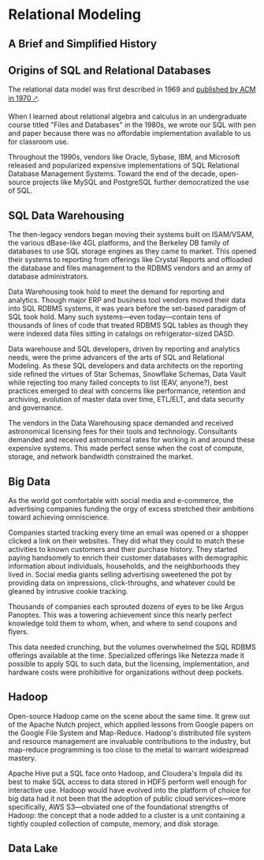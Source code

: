 <base target="_blank" />

# Relational Modeling

## A Brief and Simplified History

## Origins of SQL and Relational Databases

The relational data model was first described in 1969 and [published by ACM in 1970 &#x1f855;](https://web.archive.org/web/20070612235326/http://www.acm.org/classics/nov95/toc.html).  

When I learned about relational algebra and calculus in an undergraduate course titled "Files and Databases" in the 1980s, we wrote our SQL with pen and paper because there was no affordable implementation available to us for classroom use.

Throughout the 1990s, vendors like Oracle, Sybase, IBM, and Microsoft released and popularized expensive implementations of SQL Relational Database Management Systems.  Toward the end of the decade, open-source projects like MySQL and PostgreSQL further democratized the use of SQL.

## SQL Data Warehousing

The then-legacy vendors began moving their systems built on ISAM/VSAM, the various dBase-like 4GL platforms, and the Berkeley DB family of databases to use SQL storage engines as they came to market.  This opened their systems to reporting from offerings like Crystal Reports and offloaded the database and files management to the RDBMS vendors and an army of database administrators.

Data Warehousing took hold to meet the demand for reporting and analytics.  Though major ERP and business tool vendors moved their data into SQL RDBMS systems, it was years before the set-based paradigm of SQL took hold.  Many such systems&mdash;even today&mdash;contain tens of thousands of lines of code that treated RDBMS SQL tables as though they were indexed data files sitting in catalogs on refrigerator-sized DASD.

Data warehouse and SQL developers, driven by reporting and analytics needs, were the prime advancers of the arts of SQL and Relational Modeling.  As these SQL developers and data architects on the reporting side refined the virtues of Star Schemas, Snowflake Schemas, Data Vault while rejecting too many failed concepts to list (EAV, anyone?), best practices emerged to deal with concerns like performance, retention and archiving, evolution of master data over time, ETL/ELT, and data security and governance.

The vendors in the Data Warehousing space demanded and received astronomical licensing fees for their tools and technology.  Consultants demanded and received astronomical rates for working in and around these expensive systems.  This made perfect sense when the cost of compute, storage, and network bandwidth constrained the market.

## Big Data

As the world got comfortable with social media and e-commerce, the advertising companies funding the orgy of excess stretched their ambitions toward achieving omniscience.  

Companies started tracking every time an email was opened or a shopper clicked a link on their websites.  They did what they could to match these activities to known customers and their purchase history.  They started paying handsomely to enrich their customer databases with demographic information about individuals, households, and the neighborhoods they lived in.  Social media giants selling advertising sweetened the pot by providing data on impressions, click-throughs, and whatever could be gleaned by intrusive cookie tracking.

Thousands of companies each sprouted dozens of eyes to be like Argus Panoptes.  This was a towering achievement since this nearly perfect knowledge told them to whom, when, and where to send coupons and flyers.

This data needed crunching, but the volumes overwhelmed the SQL RDBMS offerings available at the time.  Specialized offerings like Netezza made it possible to apply SQL to such data, but the licensing, implementation, and hardware costs were prohibitive for organizations without deep pockets.

## Hadoop

Open-source Hadoop came on the scene about the same time.  It grew out of the Apache Nutch project, which applied lessons from Google papers on the Google File System and Map-Reduce.  Hadoop's distributed file system and resource management are invaluable contributions to the industry, but map-reduce programming is too close to the metal to warrant widespread mastery.

Apache Hive put a SQL face onto Hadoop, and Cloudera's Impala did its best to make SQL access to data stored in HDFS perform well enough for interactive use.  Hadoop would have evolved into the platform of choice for big data had it not been that the adoption of public cloud services&mdash;more specifically, AWS S3&mdash;obviated one of the foundational strengths of Hadoop:  the concept that a node added to a cluster is a unit containing a tightly coupled collection of compute, memory, and disk storage.

## Data Lake

